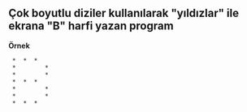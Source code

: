 ## Çok boyutlu diziler kullanılarak "yıldızlar" ile ekrana "B" harfi yazan program

**Örnek** 
```output
 *  *  *    
 *        * 
 *        * 
 *  *  *    
 *        * 
 *        * 
 *  *  *    
 ```